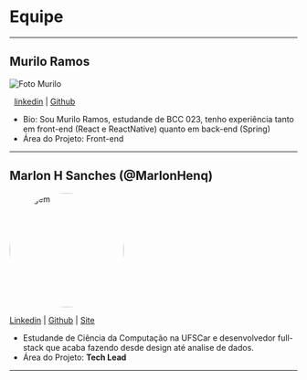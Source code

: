 # Equipe
---
## Murilo Ramos
![Foto Murilo](https://media.licdn.com/dms/image/D4D03AQGL7JYTUYNwXQ/profile-displayphoto-shrink_200_200/0/1688145079008?e=1719446400&v=beta&t=ByoyV6zUIPnyD7doQrpESKfcGEuXJdsoKXuijsO49yY)

&nbsp;
[linkedin](https://www.linkedin.com/in/muriedu) |
[Github](https://github.com/MuriEdu)

- Bio: Sou Murilo Ramos, estudande de BCC 023, tenho experiência tanto em front-end (React e ReactNative) quanto em back-end (Spring)
- Área do Projeto: Front-end
---

## Marlon H Sanches (@MarlonHenq)

<img src="https://github.com/MarlonHenq.png" alt="Imagem" style="border-radius: 50%; width: 200px; height: 200px;">


[Linkedin](https://www.linkedin.com/in/marlonhenq/) |
[Github](https://github.com/MarlonHenq) |
[Site](https://marlonhenq.dev)

- Estudande de Ciência da Computação na UFSCar e desenvolvedor full-stack que acaba fazendo desde design até analise de dados.
- Área do Projeto: **Tech Lead**
---
